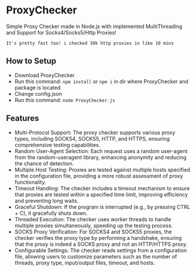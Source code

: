 # ProxyChecker
Simple Proxy Checker made in Node.js with implemented MultiThreading and Support for Socks4/Socks5/Http Proxies!

`It's pretty fast too! i checked 30k http proxies in like 10 mins`

## How to Setup

- Download ProxyChecker
- Run this command: `npm install` or `npm i` in dir where ProxyChecker and package is located
- Change config.json
- Run this command: `node ProxyChecker.js`

## Features

- Multi-Protocol Support: The proxy checker supports various proxy types, including SOCKS4, SOCKS5, HTTP, and HTTPS, ensuring comprehensive testing capabilities.
- Random User-Agent Selection: Each request uses a random user-agent from the random-useragent library, enhancing anonymity and reducing the chance of detection.
- Multiple Host Testing: Proxies are tested against multiple hosts specified in the configuration file, providing a more robust assessment of proxy functionality.
- Timeout Handling: The checker includes a timeout mechanism to ensure that proxies are tested within a specified time limit, improving efficiency and preventing long waits.
- Graceful Shutdown: If the program is interrupted (e.g., by pressing CTRL + C), it gracefully shuts down.
- Threaded Execution: The checker uses worker threads to handle multiple proxies simultaneously, speeding up the testing process.
- SOCKS Proxy Verification: For SOCKS4 and SOCKS5 proxies, the checker verifies the proxy type by performing a handshake, ensuring that the proxy is indeed a SOCKS proxy and not an HTTP/HTTPS proxy.
- Configurable Settings: The checker reads settings from a configuration file, allowing users to customize parameters such as the number of threads, proxy type, input/output files, timeout, and hosts.
